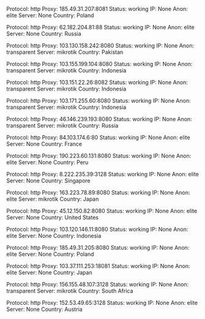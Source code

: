 Protocol: http
Proxy: 185.49.31.207:8081
Status: working
IP: None
Anon: elite
Server: None
Country: Poland

Protocol: http
Proxy: 62.182.204.81:88
Status: working
IP: None
Anon: elite
Server: None
Country: Russia

Protocol: http
Proxy: 103.130.158.242:8080
Status: working
IP: None
Anon: transparent
Server: mikrotik
Country: Pakistan

Protocol: http
Proxy: 103.155.199.104:8080
Status: working
IP: None
Anon: transparent
Server: mikrotik
Country: Indonesia

Protocol: http
Proxy: 103.151.22.26:8082
Status: working
IP: None
Anon: transparent
Server: mikrotik
Country: Indonesia

Protocol: http
Proxy: 103.171.255.60:8080
Status: working
IP: None
Anon: transparent
Server: mikrotik
Country: Indonesia

Protocol: http
Proxy: 46.146.239.193:8080
Status: working
IP: None
Anon: transparent
Server: mikrotik
Country: Russia

Protocol: http
Proxy: 84.103.174.6:80
Status: working
IP: None
Anon: elite
Server: None
Country: France

Protocol: http
Proxy: 190.223.60.131:8080
Status: working
IP: None
Anon: elite
Server: None
Country: Peru

Protocol: http
Proxy: 8.222.235.39:3128
Status: working
IP: None
Anon: elite
Server: None
Country: Singapore

Protocol: http
Proxy: 163.223.78.89:8080
Status: working
IP: None
Anon: elite
Server: mikrotik
Country: Japan

Protocol: http
Proxy: 45.12.150.82:8080
Status: working
IP: None
Anon: elite
Server: None
Country: United States

Protocol: http
Proxy: 103.120.146.11:8080
Status: working
IP: None
Anon: elite
Server: None
Country: Indonesia

Protocol: http
Proxy: 185.49.31.205:8080
Status: working
IP: None
Anon: elite
Server: None
Country: Poland

Protocol: http
Proxy: 103.37.111.253:18081
Status: working
IP: None
Anon: elite
Server: None
Country: Japan

Protocol: http
Proxy: 156.155.48.107:3128
Status: working
IP: None
Anon: transparent
Server: mikrotik
Country: South Africa

Protocol: http
Proxy: 152.53.49.65:3128
Status: working
IP: None
Anon: elite
Server: None
Country: Austria


